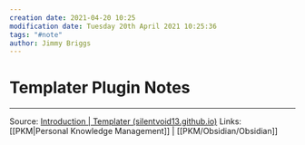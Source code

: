 ```yaml
---
creation date: 2021-04-20 10:25
modification date: Tuesday 20th April 2021 10:25:36
tags: "#note"
author: Jimmy Briggs
---
```


# Templater Plugin Notes

***

Source: [Introduction | Templater (silentvoid13.github.io)](https://silentvoid13.github.io/Templater/docs/)
Links: [[PKM|Personal Knowledge Management]] | [[PKM/Obsidian/Obsidian]]